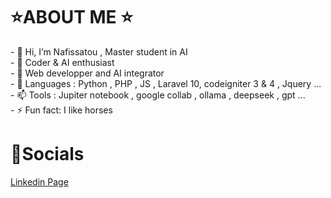  <h1>⭐ABOUT ME ⭐</h1>
<P>
- 👋 Hi, I’m Nafissatou , Master student in AI <br/>
- 👀 Coder & AI enthusiast  <br/>
- 🌱 Web developper and AI integrator  <br/>
- 💞️ Languages : Python , PHP , JS , Laravel 10, codeigniter 3 & 4 , Jquery ...  <br/>
- 📫 Tools : Jupiter notebook , google collab , ollama , deepseek , gpt ...  <br/>
- ⚡ Fun fact: I like horses  <br/>
</P>
<h1> 🚩Socials </h1>
<a href="https://www.linkedin.com/in/nafissatou-m-sow-64463730a"> Linkedin Page </a>


<!---
Nafissatou172/Nafissatou172 is a ✨ special ✨ repository because its `README.md` (this file) appears on your GitHub profile.
You can click the Preview link to take a look at your changes.
--->

